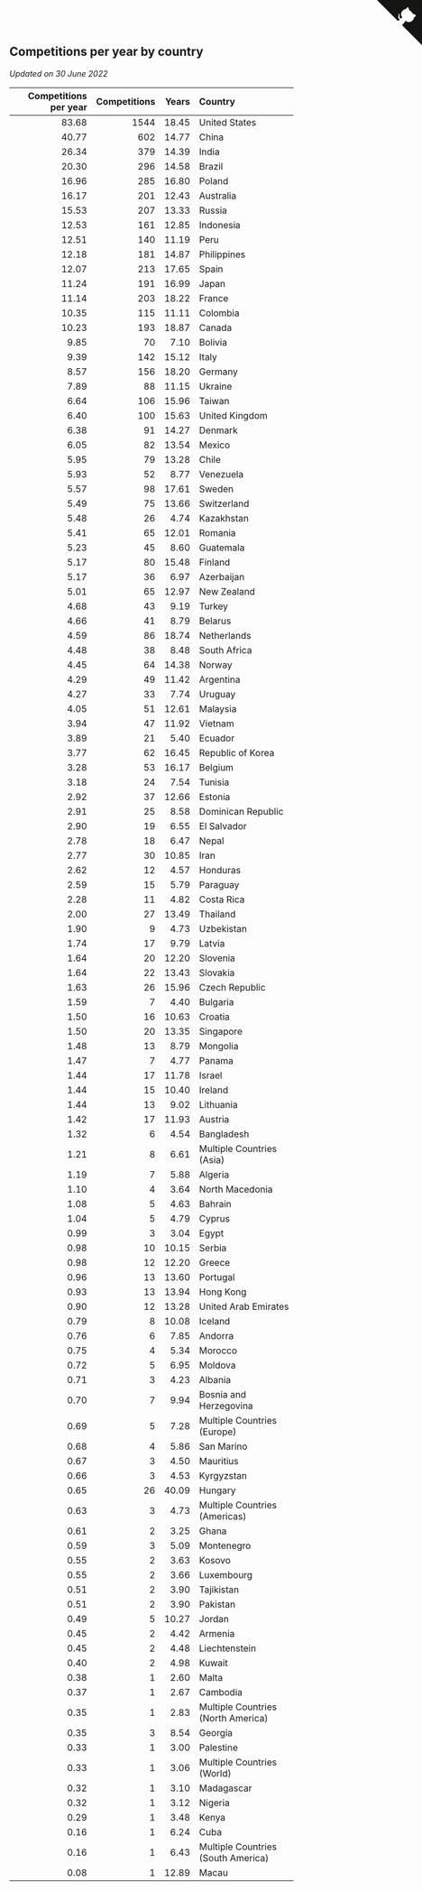 ## Competitions per year by country

*Updated on 30 June 2022*

| Competitions per year | Competitions | Years | Country |
| ---: | ---: | ---: | :--- |
| 83.68 | 1544 | 18.45 | United States |
| 40.77 | 602 | 14.77 | China |
| 26.34 | 379 | 14.39 | India |
| 20.30 | 296 | 14.58 | Brazil |
| 16.96 | 285 | 16.80 | Poland |
| 16.17 | 201 | 12.43 | Australia |
| 15.53 | 207 | 13.33 | Russia |
| 12.53 | 161 | 12.85 | Indonesia |
| 12.51 | 140 | 11.19 | Peru |
| 12.18 | 181 | 14.87 | Philippines |
| 12.07 | 213 | 17.65 | Spain |
| 11.24 | 191 | 16.99 | Japan |
| 11.14 | 203 | 18.22 | France |
| 10.35 | 115 | 11.11 | Colombia |
| 10.23 | 193 | 18.87 | Canada |
| 9.85 | 70 | 7.10 | Bolivia |
| 9.39 | 142 | 15.12 | Italy |
| 8.57 | 156 | 18.20 | Germany |
| 7.89 | 88 | 11.15 | Ukraine |
| 6.64 | 106 | 15.96 | Taiwan |
| 6.40 | 100 | 15.63 | United Kingdom |
| 6.38 | 91 | 14.27 | Denmark |
| 6.05 | 82 | 13.54 | Mexico |
| 5.95 | 79 | 13.28 | Chile |
| 5.93 | 52 | 8.77 | Venezuela |
| 5.57 | 98 | 17.61 | Sweden |
| 5.49 | 75 | 13.66 | Switzerland |
| 5.48 | 26 | 4.74 | Kazakhstan |
| 5.41 | 65 | 12.01 | Romania |
| 5.23 | 45 | 8.60 | Guatemala |
| 5.17 | 80 | 15.48 | Finland |
| 5.17 | 36 | 6.97 | Azerbaijan |
| 5.01 | 65 | 12.97 | New Zealand |
| 4.68 | 43 | 9.19 | Turkey |
| 4.66 | 41 | 8.79 | Belarus |
| 4.59 | 86 | 18.74 | Netherlands |
| 4.48 | 38 | 8.48 | South Africa |
| 4.45 | 64 | 14.38 | Norway |
| 4.29 | 49 | 11.42 | Argentina |
| 4.27 | 33 | 7.74 | Uruguay |
| 4.05 | 51 | 12.61 | Malaysia |
| 3.94 | 47 | 11.92 | Vietnam |
| 3.89 | 21 | 5.40 | Ecuador |
| 3.77 | 62 | 16.45 | Republic of Korea |
| 3.28 | 53 | 16.17 | Belgium |
| 3.18 | 24 | 7.54 | Tunisia |
| 2.92 | 37 | 12.66 | Estonia |
| 2.91 | 25 | 8.58 | Dominican Republic |
| 2.90 | 19 | 6.55 | El Salvador |
| 2.78 | 18 | 6.47 | Nepal |
| 2.77 | 30 | 10.85 | Iran |
| 2.62 | 12 | 4.57 | Honduras |
| 2.59 | 15 | 5.79 | Paraguay |
| 2.28 | 11 | 4.82 | Costa Rica |
| 2.00 | 27 | 13.49 | Thailand |
| 1.90 | 9 | 4.73 | Uzbekistan |
| 1.74 | 17 | 9.79 | Latvia |
| 1.64 | 20 | 12.20 | Slovenia |
| 1.64 | 22 | 13.43 | Slovakia |
| 1.63 | 26 | 15.96 | Czech Republic |
| 1.59 | 7 | 4.40 | Bulgaria |
| 1.50 | 16 | 10.63 | Croatia |
| 1.50 | 20 | 13.35 | Singapore |
| 1.48 | 13 | 8.79 | Mongolia |
| 1.47 | 7 | 4.77 | Panama |
| 1.44 | 17 | 11.78 | Israel |
| 1.44 | 15 | 10.40 | Ireland |
| 1.44 | 13 | 9.02 | Lithuania |
| 1.42 | 17 | 11.93 | Austria |
| 1.32 | 6 | 4.54 | Bangladesh |
| 1.21 | 8 | 6.61 | Multiple Countries (Asia) |
| 1.19 | 7 | 5.88 | Algeria |
| 1.10 | 4 | 3.64 | North Macedonia |
| 1.08 | 5 | 4.63 | Bahrain |
| 1.04 | 5 | 4.79 | Cyprus |
| 0.99 | 3 | 3.04 | Egypt |
| 0.98 | 10 | 10.15 | Serbia |
| 0.98 | 12 | 12.20 | Greece |
| 0.96 | 13 | 13.60 | Portugal |
| 0.93 | 13 | 13.94 | Hong Kong |
| 0.90 | 12 | 13.28 | United Arab Emirates |
| 0.79 | 8 | 10.08 | Iceland |
| 0.76 | 6 | 7.85 | Andorra |
| 0.75 | 4 | 5.34 | Morocco |
| 0.72 | 5 | 6.95 | Moldova |
| 0.71 | 3 | 4.23 | Albania |
| 0.70 | 7 | 9.94 | Bosnia and Herzegovina |
| 0.69 | 5 | 7.28 | Multiple Countries (Europe) |
| 0.68 | 4 | 5.86 | San Marino |
| 0.67 | 3 | 4.50 | Mauritius |
| 0.66 | 3 | 4.53 | Kyrgyzstan |
| 0.65 | 26 | 40.09 | Hungary |
| 0.63 | 3 | 4.73 | Multiple Countries (Americas) |
| 0.61 | 2 | 3.25 | Ghana |
| 0.59 | 3 | 5.09 | Montenegro |
| 0.55 | 2 | 3.63 | Kosovo |
| 0.55 | 2 | 3.66 | Luxembourg |
| 0.51 | 2 | 3.90 | Tajikistan |
| 0.51 | 2 | 3.90 | Pakistan |
| 0.49 | 5 | 10.27 | Jordan |
| 0.45 | 2 | 4.42 | Armenia |
| 0.45 | 2 | 4.48 | Liechtenstein |
| 0.40 | 2 | 4.98 | Kuwait |
| 0.38 | 1 | 2.60 | Malta |
| 0.37 | 1 | 2.67 | Cambodia |
| 0.35 | 1 | 2.83 | Multiple Countries (North America) |
| 0.35 | 3 | 8.54 | Georgia |
| 0.33 | 1 | 3.00 | Palestine |
| 0.33 | 1 | 3.06 | Multiple Countries (World) |
| 0.32 | 1 | 3.10 | Madagascar |
| 0.32 | 1 | 3.12 | Nigeria |
| 0.29 | 1 | 3.48 | Kenya |
| 0.16 | 1 | 6.24 | Cuba |
| 0.16 | 1 | 6.43 | Multiple Countries (South America) |
| 0.08 | 1 | 12.89 | Macau |


<a href="https://github.com/jonatanklosko/wca_statistics" class="github-corner" aria-label="View source on Github"><svg width="80" height="80" viewBox="0 0 250 250" style="fill:#151513; color:#fff; position: absolute; top: 0; border: 0; right: 0;" aria-hidden="true"><path d="M0,0 L115,115 L130,115 L142,142 L250,250 L250,0 Z"></path><path d="M128.3,109.0 C113.8,99.7 119.0,89.6 119.0,89.6 C122.0,82.7 120.5,78.6 120.5,78.6 C119.2,72.0 123.4,76.3 123.4,76.3 C127.3,80.9 125.5,87.3 125.5,87.3 C122.9,97.6 130.6,101.9 134.4,103.2" fill="currentColor" style="transform-origin: 130px 106px;" class="octo-arm"></path><path d="M115.0,115.0 C114.9,115.1 118.7,116.5 119.8,115.4 L133.7,101.6 C136.9,99.2 139.9,98.4 142.2,98.6 C133.8,88.0 127.5,74.4 143.8,58.0 C148.5,53.4 154.0,51.2 159.7,51.0 C160.3,49.4 163.2,43.6 171.4,40.1 C171.4,40.1 176.1,42.5 178.8,56.2 C183.1,58.6 187.2,61.8 190.9,65.4 C194.5,69.0 197.7,73.2 200.1,77.6 C213.8,80.2 216.3,84.9 216.3,84.9 C212.7,93.1 206.9,96.0 205.4,96.6 C205.1,102.4 203.0,107.8 198.3,112.5 C181.9,128.9 168.3,122.5 157.7,114.1 C157.9,116.9 156.7,120.9 152.7,124.9 L141.0,136.5 C139.8,137.7 141.6,141.9 141.8,141.8 Z" fill="currentColor" class="octo-body"></path></svg></a><style>.github-corner:hover .octo-arm{animation:octocat-wave 560ms ease-in-out}@keyframes octocat-wave{0%,100%{transform:rotate(0)}20%,60%{transform:rotate(-25deg)}40%,80%{transform:rotate(10deg)}}@media (max-width:500px){.github-corner:hover .octo-arm{animation:none}.github-corner .octo-arm{animation:octocat-wave 560ms ease-in-out}}</style>
